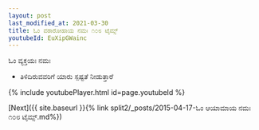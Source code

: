 ```yaml
---
layout: post
last_modified_at: 2021-03-30
title: ಓಂ ವರಾರೋಹಾಯ ನಮಃ ೧೦೮ ಟೈಮ್ಸ್
youtubeId: EuXipGWainc
---
```

 
 
 ಓಂ ವ್ಯಕ್ತಯಃ ನಮಃ  
 
 -  ತಿಳಿದಿರುವವರಿಗೆ ಯಾರು ಸ್ಪಷ್ಟತೆ ನೀಡುತ್ತಾರೆ 
 
  
 
  
 
 
 
 
 
 


{% include youtubePlayer.html id=page.youtubeId %}
 
[Next]({{ site.baseurl }}{% link  split2/_posts/2015-04-17-ಓಂ ಆಯಾಮಾಯ ನಮಃ ೧೦೮ ಟೈಮ್ಸ್.md%})
 
